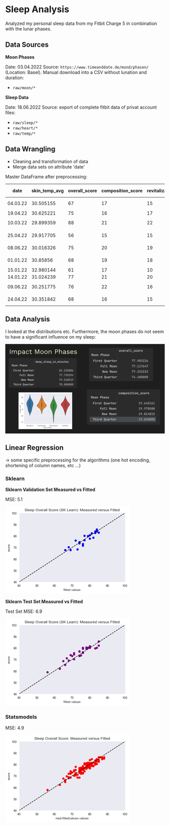 # Sleep Analysis

Analyzed my personal sleep data from my Fitbit Charge 5 in combination with the lunar phases.

## Data Sources

**Moon Phases**

Date: 03.04.2022
Source: `https://www.timeanddate.de/mond/phasen/` (Location: Basel). Manual download into a CSV without lunation and duration: 
- `raw/moon/*`

**Sleep Data**

Date: 18.06.2022
Source: export of complete fitbit data of privat account
files: 
- `raw/sleep/*` 
- `raw/heart/*` 
- `raw/temp/*`


## Data Wrangling
- Cleaning and transformation of data
- Merge data sets on attribute 'date'


 Master DataFrame after preprocessing:

| date     | skin_temp_avg | overall_score | composition_score | revitalization_score | duration_score | deep_sleep_in_minutes | resting_heart_rate | restlessness | avg_bpm   | Moon Phase    |
|----------|---------------|---------------|-------------------|----------------------|----------------|-----------------------|--------------------|--------------|-----------|---------------|
| 04.03.22 | 30.505155     | 67            | 17                | 15                   | 35             | 66                    | 60                 | 0.073479     | 66.494309 | New Moon      |
| 19.04.22 | 30.625221     | 75            | 16                | 17                   | 42             | 62                    | 52                 | 0.071966     | 58.762171 |               |
| 10.03.22 | 29.899359     | 88            | 21                | 22                   | 45             | 126                   | 60                 | 0.054695     | 60.620142 | First Quarter |
| 25.04.22 | 29.917705     | 56            | 15                | 15                   | 26             | 23                    | 56                 | 0.100186     | 60.969515 | Third Quarter |
| 08.06.22 | 30.016326     | 75            | 20                | 19                   | 36             | 69                    | 55                 | 0.087816     | 59.398694 | First Quarter |
| 01.01.22 | 30.85856      | 68            | 19                | 18                   | 31             | 69                    | 60                 | 0.081197     | 58.885041 | New Moon      |
| 15.01.22 | 32.980144     | 61            | 17                | 10                   | 34             | 70                    | 57                 | 0.14459      | 66.889982 |               |
| 14.01.22 | 31.024239     | 77            | 21                | 20                   | 36             | 82                    | 59                 | 0.089701     | 64.67045  |               |
| 09.06.22 | 30.251775     | 76            | 22                | 16                   | 38             | 88                    | 54                 | 0.07064      | 53.8481   | First Quarter |
| 24.04.22 | 30.351842     | 68            | 16                | 15                   | 37             | 49                    | 54                 | 0.079038     | 68.521044 | Third Quarter |

## Data Analysis


I looked at the distributions etc.
Furthermore, the moon phases do not seem to have a significant influence on my sleep:

![moon](images/impact-moon.png)


## Linear Regression

-> some specific preprocessing for the algorithms (one hot encoding, shortening of column names, etc ...)

### Sklearn


**Sklearn Validation Set Measured vs Fitted**

MSE: 5.1

![validation](images/sklearn_validation.png)


**Sklearn Test Set Measured vs Fitted**

Test Set MSE: 6.9

![test](images/sklearn_test.png)


###  Statsmodels

MSE: 4.9

![statsmodels](images/statsmodels.png)



